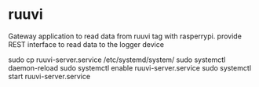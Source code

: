 # ruuvi
Gateway application to read data from ruuvi tag with rasperrypi. provide REST interface to read data to the logger device

sudo cp ruuvi-server.service /etc/systemd/system/
sudo systemctl daemon-reload
sudo systemctl enable ruuvi-server.service
sudo systemctl start ruuvi-server.service

